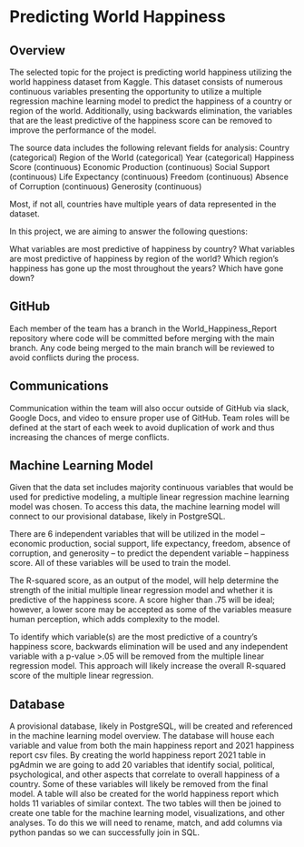 #  Predicting World Happiness

## Overview

The selected topic for the project is predicting world happiness utilizing the world happiness dataset from Kaggle. This dataset consists of numerous continuous variables presenting the opportunity to utilize a multiple regression machine learning model to predict the happiness of a country or region of the world.  Additionally, using backwards elimination, the variables that are the least predictive of the happiness score can be removed to improve the performance of the model.

The source data includes the following relevant fields for analysis:
Country (categorical)
Region of the World (categorical)
Year (categorical)
Happiness Score (continuous)
Economic Production (continuous)
Social Support (continuous)
Life Expectancy (continuous)
Freedom (continuous)
Absence of Corruption (continuous)
Generosity (continuous)

Most, if not all, countries have multiple years of data represented in the dataset.

In this project, we are aiming to answer the following questions:

What variables are most predictive of happiness by country?
What variables are most predictive of happiness by region of the world?
Which region’s happiness has gone up the most throughout the years? Which have gone down?


## GitHub

Each member of the team has a branch in the World_Happiness_Report repository where code will be committed before merging with the main branch.  Any code being merged to the main branch will be reviewed to avoid conflicts during the process.


## Communications

Communication within the team will also occur outside of GitHub via slack, Google Docs, and video to ensure proper use of GitHub.  Team roles will be defined at the start of each week to avoid duplication of work and thus increasing the chances of merge conflicts.
 

## Machine Learning Model

Given that the data set includes majority continuous variables that would be used for predictive modeling, a multiple linear regression machine learning model was chosen. To access this data, the machine learning model will connect to our provisional database, likely in PostgreSQL.

There are 6 independent variables that will be utilized in the model – economic production, social support, life expectancy, freedom, absence of corruption, and generosity – to predict the dependent variable – happiness score.  All of these variables will be used to train the model.

The R-squared score, as an output of the model, will help determine the strength of the initial multiple linear regression model and whether it is predictive of the happiness score.  A score higher than .75 will be ideal; however, a lower score may be accepted as some of the variables measure human perception, which adds complexity to the model.

To identify which variable(s) are the most predictive of a country’s happiness score, backwards elimination will be used and any independent variable with a p-value >.05 will be removed from the multiple linear regression model.  This approach will likely increase the overall R-squared score of the multiple linear regression.
 

##  Database

A provisional database, likely in PostgreSQL, will be created and referenced in the machine learning model overview. The database will house each variable and value from both the main happiness report and 2021 happiness report csv files. By creating the world happiness report 2021 table in pgAdmin we are going to add 20 variables that identify social, political, psychological, and other aspects that correlate to overall happiness of a country. Some of these variables will likely be removed from the final model. A table will also be created for the world happiness report which holds 11 variables of similar context. The two tables will then be joined to create one table for the machine learning model, visualizations, and other analyses. To do this we will need to rename, match, and add columns via python pandas so we can successfully join in SQL. 

